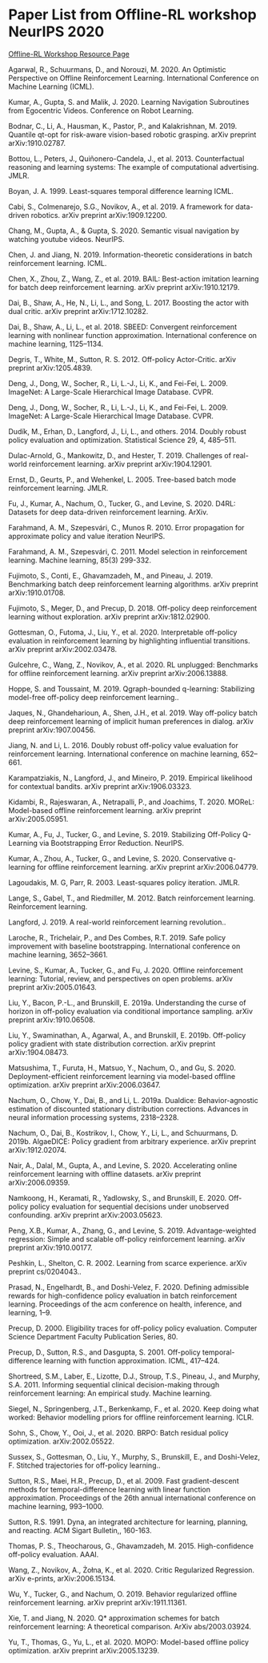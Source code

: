 # Paper List from Offline-RL workshop NeurIPS 2020

[Offline-RL Workshop Resource Page](https://offline-rl-neurips.github.io/resources.html)

Agarwal, R., Schuurmans, D., and Norouzi, M. 2020. An Optimistic Perspective on Offline Reinforcement Learning. International Conference on Machine Learning (ICML).

Kumar, A., Gupta, S. and Malik, J. 2020. Learning Navigation Subroutines from Egocentric Videos. Conference on Robot Learning.

Bodnar, C., Li, A., Hausman, K., Pastor, P., and Kalakrishnan, M. 2019. Quantile qt-opt for risk-aware vision-based robotic grasping. arXiv preprint arXiv:1910.02787.

Bottou, L., Peters, J., Quiñonero-Candela, J., et al. 2013. Counterfactual reasoning and learning systems: The example of computational advertising. JMLR.

Boyan, J. A. 1999. Least-squares temporal difference learning ICML.

Cabi, S., Colmenarejo, S.G., Novikov, A., et al. 2019. A framework for data-driven robotics. arXiv preprint arXiv:1909.12200.

Chang, M., Gupta, A., & Gupta, S. 2020. Semantic visual navigation by watching youtube videos. NeurIPS.

Chen, J. and Jiang, N. 2019. Information-theoretic considerations in batch reinforcement learning. ICML.

Chen, X., Zhou, Z., Wang, Z., et al. 2019. BAIL: Best-action imitation learning for batch deep reinforcement learning. arXiv preprint arXiv:1910.12179.

Dai, B., Shaw, A., He, N., Li, L., and Song, L. 2017. Boosting the actor with dual critic. arXiv preprint arXiv:1712.10282.

Dai, B., Shaw, A., Li, L., et al. 2018. SBEED: Convergent reinforcement learning with nonlinear function approximation. International conference on machine learning, 1125–1134.

Degris, T., White, M., Sutton, R. S. 2012. Off-policy Actor-Critic. arXiv preprint arXiv:1205.4839.

Deng, J., Dong, W., Socher, R., Li, L.-J., Li, K., and Fei-Fei, L. 2009. ImageNet: A Large-Scale Hierarchical Image Database. CVPR.

Deng, J., Dong, W., Socher, R., Li, L.-J., Li, K., and Fei-Fei, L. 2009. ImageNet: A Large-Scale Hierarchical Image Database. CVPR.

Dudı́k, M., Erhan, D., Langford, J., Li, L., and others. 2014. Doubly robust policy evaluation and optimization. Statistical Science 29, 4, 485–511.

Dulac-Arnold, G., Mankowitz, D., and Hester, T. 2019. Challenges of real-world reinforcement learning. arXiv preprint arXiv:1904.12901.

Ernst, D., Geurts, P., and Wehenkel, L. 2005. Tree-based batch mode reinforcement learning. JMLR.

Fu, J., Kumar, A., Nachum, O., Tucker, G., and Levine, S. 2020. D4RL: Datasets for deep data-driven reinforcement learning. ArXiv.

Farahmand, A. M., Szepesvári, C., Munos R. 2010. Error propagation for approximate policy and value iteration NeurIPS.

Farahmand, A. M., Szepesvári, C. 2011. Model selection in reinforcement learning. Machine learning, 85(3) 299-332.

Fujimoto, S., Conti, E., Ghavamzadeh, M., and Pineau, J. 2019. Benchmarking batch deep reinforcement learning algorithms. arXiv preprint arXiv:1910.01708.

Fujimoto, S., Meger, D., and Precup, D. 2018. Off-policy deep reinforcement learning without exploration. arXiv preprint arXiv:1812.02900.

Gottesman, O., Futoma, J., Liu, Y., et al. 2020. Interpretable off-policy evaluation in reinforcement learning by highlighting influential transitions. arXiv preprint arXiv:2002.03478.

Gulcehre, C., Wang, Z., Novikov, A., et al. 2020. RL unplugged: Benchmarks for offline reinforcement learning. arXiv preprint arXiv:2006.13888.

Hoppe, S. and Toussaint, M. 2019. Qgraph-bounded q-learning: Stabilizing model-free off-policy deep reinforcement learning..

Jaques, N., Ghandeharioun, A., Shen, J.H., et al. 2019. Way off-policy batch deep reinforcement learning of implicit human preferences in dialog. arXiv preprint arXiv:1907.00456.

Jiang, N. and Li, L. 2016. Doubly robust off-policy value evaluation for reinforcement learning. International conference on machine learning, 652–661.

Karampatziakis, N., Langford, J., and Mineiro, P. 2019. Empirical likelihood for contextual bandits. arXiv preprint arXiv:1906.03323.

Kidambi, R., Rajeswaran, A., Netrapalli, P., and Joachims, T. 2020. MOReL: Model-based offline reinforcement learning. arXiv preprint arXiv:2005.05951.

Kumar, A., Fu, J., Tucker, G., and Levine, S. 2019. Stabilizing Off-Policy Q-Learning via Bootstrapping Error Reduction. NeurIPS.

Kumar, A., Zhou, A., Tucker, G., and Levine, S. 2020. Conservative q-learning for offline reinforcement learning. arXiv preprint arXiv:2006.04779.

Lagoudakis, M. G, Parr, R. 2003. Least-squares policy iteration. JMLR.

Lange, S., Gabel, T., and Riedmiller, M. 2012. Batch reinforcement learning. Reinforcement learning.

Langford, J. 2019. A real-world reinforcement learning revolution..

Laroche, R., Trichelair, P., and Des Combes, R.T. 2019. Safe policy improvement with baseline bootstrapping. International conference on machine learning, 3652–3661.

Levine, S., Kumar, A., Tucker, G., and Fu, J. 2020. Offline reinforcement learning: Tutorial, review, and perspectives on open problems. arXiv preprint arXiv:2005.01643.

Liu, Y., Bacon, P.-L., and Brunskill, E. 2019a. Understanding the curse of horizon in off-policy evaluation via conditional importance sampling. arXiv preprint arXiv:1910.06508.

Liu, Y., Swaminathan, A., Agarwal, A., and Brunskill, E. 2019b. Off-policy policy gradient with state distribution correction. arXiv preprint arXiv:1904.08473.

Matsushima, T., Furuta, H., Matsuo, Y., Nachum, O., and Gu, S. 2020. Deployment-efficient reinforcement learning via model-based offline optimization. arXiv preprint arXiv:2006.03647.

Nachum, O., Chow, Y., Dai, B., and Li, L. 2019a. Dualdice: Behavior-agnostic estimation of discounted stationary distribution corrections. Advances in neural information processing systems, 2318–2328.

Nachum, O., Dai, B., Kostrikov, I., Chow, Y., Li, L., and Schuurmans, D. 2019b. AlgaeDICE: Policy gradient from arbitrary experience. arXiv preprint arXiv:1912.02074.

Nair, A., Dalal, M., Gupta, A., and Levine, S. 2020. Accelerating online reinforcement learning with offline datasets. arXiv preprint arXiv:2006.09359.

Namkoong, H., Keramati, R., Yadlowsky, S., and Brunskill, E. 2020. Off-policy policy evaluation for sequential decisions under unobserved confounding. arXiv preprint arXiv:2003.05623.

Peng, X.B., Kumar, A., Zhang, G., and Levine, S. 2019. Advantage-weighted regression: Simple and scalable off-policy reinforcement learning. arXiv preprint arXiv:1910.00177.

Peshkin, L., Shelton, C. R. 2002. Learning from scarce experience. arXiv preprint cs/0204043..

Prasad, N., Engelhardt, B., and Doshi-Velez, F. 2020. Defining admissible rewards for high-confidence policy evaluation in batch reinforcement learning. Proceedings of the acm conference on health, inference, and learning, 1–9.

Precup, D. 2000. Eligibility traces for off-policy policy evaluation. Computer Science Department Faculty Publication Series, 80.

Precup, D., Sutton, R.S., and Dasgupta, S. 2001. Off-policy temporal-difference learning with function approximation. ICML, 417–424.

Shortreed, S.M., Laber, E., Lizotte, D.J., Stroup, T.S., Pineau, J., and Murphy, S.A. 2011. Informing sequential clinical decision-making through reinforcement learning: An empirical study. Machine learning.

Siegel, N., Springenberg, J.T., Berkenkamp, F., et al. 2020. Keep doing what worked: Behavior modelling priors for offline reinforcement learning. ICLR.

Sohn, S., Chow, Y., Ooi, J., et al. 2020. BRPO: Batch residual policy optimization. arXiv:2002.05522.

Sussex, S., Gottesman, O., Liu, Y., Murphy, S., Brunskill, E., and Doshi-Velez, F. Stitched trajectories for off-policy learning..

Sutton, R.S., Maei, H.R., Precup, D., et al. 2009. Fast gradient-descent methods for temporal-difference learning with linear function approximation. Proceedings of the 26th annual international conference on machine learning, 993–1000.

Sutton, R.S. 1991. Dyna, an integrated architecture for learning, planning, and reacting. ACM Sigart Bulletin,, 160-163.

Thomas, P. S., Theocharous, G., Ghavamzadeh, M. 2015. High-confidence off-policy evaluation. AAAI.

Wang, Z., Novikov, A., Żołna, K., et al. 2020. Critic Regularized Regression. arXiv e-prints, arXiv:2006.15134.

Wu, Y., Tucker, G., and Nachum, O. 2019. Behavior regularized offline reinforcement learning. arXiv preprint arXiv:1911.11361.

Xie, T. and Jiang, N. 2020. Q* approximation schemes for batch reinforcement learning: A theoretical comparison. ArXiv abs/2003.03924.

Yu, T., Thomas, G., Yu, L., et al. 2020. MOPO: Model-based offline policy optimization. arXiv preprint arXiv:2005.13239.